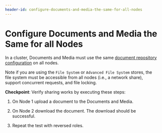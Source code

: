 ```yaml
---
header-id: configure-documents-and-media-the-same-for-all-nodes
---
```


# Configure Documents and Media the Same for all Nodes

In a cluster, Documents and Media must use the same
[document repository configuration](/docs/7-1/deploy/-/knowledge_base/d/document-repository-configuration)
on all nodes. 

Note if you are using the `File System` or `Advanced File System` stores, the
file system must be accessible from all nodes (i.e., a network share), support
concurrent requests, and file locking.

**Checkpoint**: Verify sharing works by executing these steps:

1.  On Node 1 upload a document to the Documents and Media.

2.  On Node 2 download the document. The download should be successful.

3.  Repeat the test with reversed roles.

